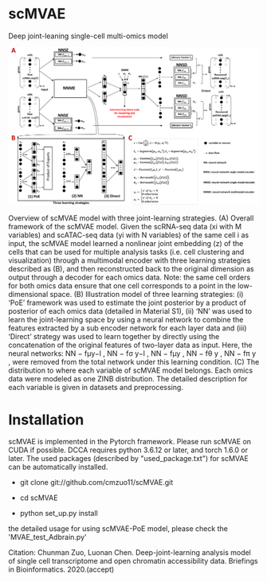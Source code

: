 # scMVAE
Deep joint-leaning single-cell multi-omics model

![image](https://github.com/cmzuo11/scMVAE/blob/master/Figure%201.png)

Overview of scMVAE model with three joint-learning strategies. (A) Overall framework of the scMVAE model. Given the scRNA-seq data (xi with M variables) and scATAC-seq data (yi with N variables) of the same cell i as input, the scMVAE model learned a nonlinear joint embedding (z) of the cells that can be used for multiple analysis tasks (i.e. cell clustering and visualization) through a multimodal encoder with three learning strategies described as (B), and then reconstructed back to the original dimension as output through a decoder for each omics data. Note: the same cell orders for both omics data ensure that one cell corresponds to a point in the low-dimensional space. (B) Illustration model of three learning strategies: (i) ‘PoE’ framework was used to estimate the joint posterior by a product of posterior of each omics data (detailed in Material S1), (ii) ‘NN’ was used to learn the joint-learning space by using a neural network to combine the features extracted by a sub encoder network for each layer data and (iii) ‘Direct’ strategy was used to learn together by directly using the concatenation of the original features of two-layer data as input. Here, the neural networks: NN − fμy−l , NN − fσ y−l , NN − fμy , NN − fθ y , NN − fπ y , were removed from the total network under this learning condition. (C) The distribution to where each variable of scMVAE model belongs. Each omics data were modeled as one ZINB distribution. The detailed description for each variable is given in datasets and preprocessing.

# Installation

scMVAE is implemented in the Pytorch framework. Please run scMVAE on CUDA if possible. DCCA requires python 3.6.12 or later, and torch 1.6.0 or later. The used packages (described by "used_package.txt") for scMVAE can be automatically installed.

* git clone git://github.com/cmzuo11/scMVAE.git

* cd scMVAE

* python set_up.py install

the detailed usage for using scMVAE-PoE model, please check the 'MVAE_test_Adbrain.py'

Citation:
Chunman Zuo, Luonan Chen. Deep-joint-learning analysis model of single cell transcriptome and open chromatin accessibility data. Briefings in Bioinformatics. 2020.(accept)
